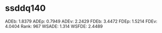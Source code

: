 # ssddq140

ADEb: 1.8379
ADEp: 0.7949
ADEv: 2.2429
FDEb: 3.4472
FDEp: 1.5214
FDEv: 4.0404
Rank: 967
WSADE: 1.314
WSFDE: 2.4489